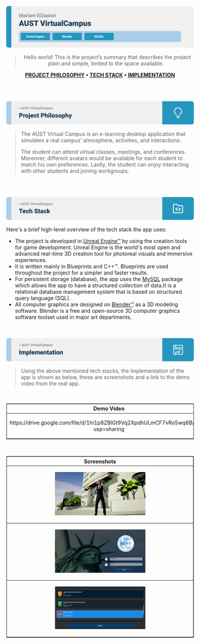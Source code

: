 <img src="./readme/title1.svg"/>

<div align="center">

> Hello world! This is the project’s summary that describes the project plain and simple, limited to the space available.  

**[PROJECT PHILOSOPHY](https://github.com/MariamElZaatari/AUSTVirtualCampus#project-philosophy) • [TECH STACK](https://github.com/MariamElZaatari/AUSTVirtualCampus#tech-stack) • [IMPLEMENTATION](https://github.com/MariamElZaatari/AUSTVirtualCampus#implementation)**

</div>

<br><br>

<img id="project-philosophy" src="./readme/title2.svg"/>

> The AUST Virtual Campus is an e-learning desktop application that simulates a real campus’ atmosphere, activities, and interactions. 
> 
> The student can attend virtual classes, meetings, and conferences. 
> Moreover, different avatars would be available for each student to match his own preferences. 
>  Lastly, the student can enjoy interacting with other students and joining workgroups.




<br><br>

<img id="tech-stack" src="./readme/title4.svg"/>

Here's a brief high-level overview of the tech stack the app uses:

- The project is developed in [Unreal Engine™](https://www.unrealengine.com/en-US/) by using the creation tools for game development. Unreal Engine is the world's most open and advanced real-time 3D creation tool for photoreal visuals and immersive experiences.
- It is written mainly in Blueprints and C++™. Blueprints are used throughout the project for a simpler and faster results.
- For persistent storage (database), the app uses the [MySQL](https://www.mysql.com/) package which allows the app to have a structured collection of data.It is a relational database management system that is based on structured query language (SQL).
- All computer graphics are designed on [Blender™](https://www.blender.org/) as a 3D modeling software. Blender is a free and open-source 3D computer graphics software toolset used in major art departments.


<br><br>
<img id="implementation" src="./readme/title5.svg"/>

> Using the above mentioned tech stacks, the implementation of the app is shown as below, these are screenshots and a link to the demo video from the real app.
<br/>
<table border="1" width="100%">
<tr>
  <th colspan=2> <b>Demo Video</b></th>
</tr>
<tr>
  <td width="100%"><p align="center"> https://drive.google.com/file/d/1hi1p8ZBIGt9Vq2XpdhULmCF7vRo5wq6B/view?usp=sharing </p></td>
</tr>
</table>
<br/>
<table border="1" width="100%">
<tr>
  <th colspan=2> <b>Screenshots</b></th>
</tr>
<tr>
  <td width="100%"><p align="center"> <img src="./readme/screenshots/campus.jpg" width="50%"/> </p></td>
</tr>
<tr>
  <td width="100%"><p align="center"> <img src="./readme/screenshots/login.png" width="50%"/> </p></td>
</tr>
<tr>
  <td width="100%"><p align="center"> <img src="./readme/screenshots/register.png" width="50%"/> </p></td>
</tr>
</table>
